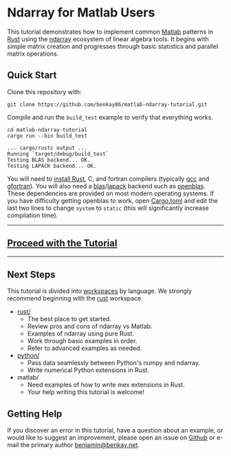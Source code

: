# Ndarray for Matlab Users

This tutorial demonstrates how to implement common [Matlab](https://www.mathworks.com/products/matlab.html) patterns in [Rust](https://www.rust-lang.org/) using the [ndarray](https://docs.rs/ndarray) ecosystem of linear algebra tools.  It begins with simple matrix creation and progresses through basic statistics and parallel matrix operations.

## Quick Start

Clone this repository with:

```
git clone https://github.com/benkay86/matlab-ndarray-tutorial.git
```

Compile and run the `build_test` example to verify that everything works.

```
cd matlab-ndarray-tutorial
cargo run --bin build_test
```
```
... cargo/rustc output ...
Running `target/debug/build_test`
Testing BLAS backend... OK.
Testing LAPACK backend... OK.
```

You will need to [install Rust](https://www.rust-lang.org/tools/install), C, and fortran compilers (typically [gcc](https://gcc.gnu.org/) and [gfortran](https://gcc.gnu.org/wiki/GFortran)).  You will also need a [blas](https://en.wikipedia.org/wiki/Basic_Linear_Algebra_Subprograms)/[lapack](https://en.wikipedia.org/wiki/LAPACK) backend such as [openblas](https://www.openblas.net/).  These dependencies are provided on most modern operating systems.  If you have difficulty getting openblas to work, open [Cargo.toml](Cargo.toml) and edit the last two lines to change `system` to `static` (this will significantly increase compilation time).

<hr />

## [Proceed with the Tutorial](rust/README.md)

<hr />

## Next Steps

This tutorial is divided into [workspaces](https://doc.rust-lang.org/cargo/reference/workspaces.html) by language.  We strongly recommend beginning with the [rust](./rust) workspace.

- [rust/](./rust)
	+ The best place to get started.
	+ Review pros and cons of ndarray vs Matlab.
	+ Examples of ndarray using pure Rust.
	+ Work through basic examples in order.
	+ Refer to advanced examples as needed.
- [python/](./python)
	+ Pass data seamlessly between Python's numpy and ndarray.
	+ Write numerical Python extensions in Rust.
- matlab/
	+ Need examples of how to write mex extensions in Rust.
	+ Your help writing this tutorial is welcome!

## Getting Help
	
If you discover an error in this tutorial, have a question about an example, or would like to suggest an improvement, please open an issue on [Github](https://github.com/benkay86/matlab-ndarray-tutorial/issues) or e-mail the primary author [benjamin@benkay.net](mailto:benjamin@benkay.net).